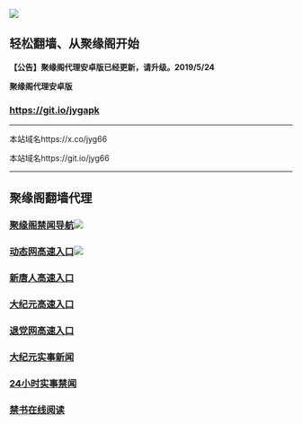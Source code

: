 ![](https://raw.githubusercontent.com/hao369/a/master/j.jpg)



## 轻松翻墙、从聚缘阁开始



**【公告】聚缘阁代理安卓版已经更新，请升级。2019/5/24**

 
**聚缘阁代理安卓版**
### https://git.io/jygapk  

***

本站域名https://x.co/jyg66 

本站域名https://git.io/jyg66



***




## 聚缘阁翻墙代理 



### [聚缘阁禁闻导航](https://66aeed-9wfi6cc96xkl.runkit.sh/)![](https://tup.vraet.cf/jyg.gif)

### [动态网高速入口](https://little-sea-83fe.4343f.workers.dev/-----https://662.nhhc.com.au)![](https://tup.vraet.cf/jygdl.gif)


### [新唐人高速入口](https://little-sea-83fe.4343f.workers.dev/-----https://662.nhhc.com.au)

### [大纪元高速入口](https://little-sea-83fe.4343f.workers.dev/-----https://662.nhhc.com.au)

### [退党网高速入口](https://little-sea-83fe.4343f.workers.dev/-----https://662.nhhc.com.au)






### [大纪元实事新闻](https://git.io/fjmgE)

### [24小时实事禁闻](https://git.io/fj3Go)

### [禁书在线阅读](https://git.io/fjJ5Z)






